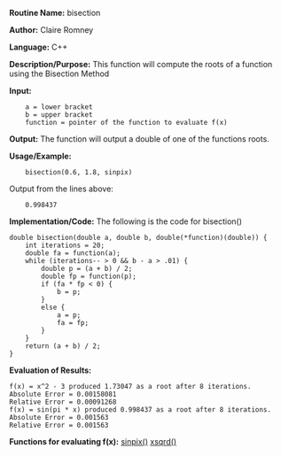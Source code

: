**Routine Name:**       bisection

**Author:** Claire Romney

**Language:** C++

**Description/Purpose:** This function will compute the roots of a function using the Bisection Method

**Input:** 
        
        a = lower bracket
        b = upper bracket
        function = pointer of the function to evaluate f(x)

**Output:** The function will output a double of one of the functions roots.

**Usage/Example:**

        bisection(0.6, 1.8, sinpix)
       
Output from the lines above:

        0.998437
  
**Implementation/Code:** The following is the code for bisection()

    double bisection(double a, double b, double(*function)(double)) {
	    int iterations = 20;
	    double fa = function(a);
	    while (iterations-- > 0 && b - a > .01) {
		    double p = (a + b) / 2;
		    double fp = function(p);
		    if (fa * fp < 0) {
			    b = p;
		    }
		    else {
			    a = p;
			    fa = fp;
		    }
	    }
	    return (a + b) / 2;
    }
    
**Evaluation of Results:**

    f(x) = x^2 - 3 produced 1.73047 as a root after 8 iterations.
    Absolute Error = 0.00158081
    Relative Error = 0.00091268
    f(x) = sin(pi * x) produced 0.998437 as a root after 8 iterations.
    Absolute Error = 0.001563
    Relative Error = 0.001563


**Functions for evaluating f(x):**
[sinpix()](resources/sinpix.md)
[xsqrd()](resources/xsqrd.md)
